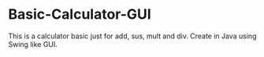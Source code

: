 # Basic-Calculator-GUI
This is a calculator basic just  for add, sus, mult and div. Create in Java using Swing like GUI.
